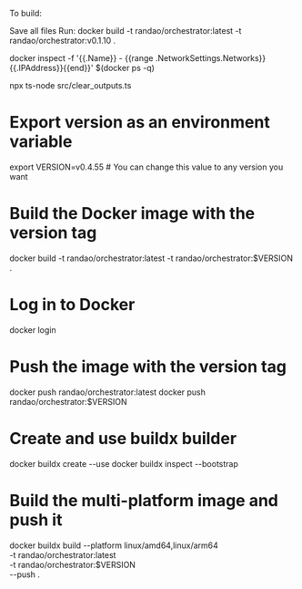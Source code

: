To build:

Save all files
Run:
docker build -t randao/orchestrator:latest -t randao/orchestrator:v0.1.10 .

docker inspect -f '{{.Name}} - {{range .NetworkSettings.Networks}}{{.IPAddress}}{{end}}' $(docker ps -q)

npx ts-node src/clear_outputs.ts








# Export version as an environment variable
export VERSION=v0.4.55  # You can change this value to any version you want

# Build the Docker image with the version tag
docker build -t randao/orchestrator:latest -t randao/orchestrator:$VERSION .

# Log in to Docker
docker login

# Push the image with the version tag
docker push randao/orchestrator:latest
docker push randao/orchestrator:$VERSION

# Create and use buildx builder
docker buildx create --use
docker buildx inspect --bootstrap

# Build the multi-platform image and push it
docker buildx build --platform linux/amd64,linux/arm64 \
-t randao/orchestrator:latest \
-t randao/orchestrator:$VERSION \
--push .
